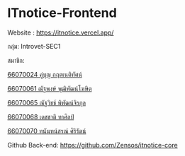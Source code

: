 # ITnotice-Frontend

Website : https://itnotice.vercel.app/

กลุ่ม: Introvet-SEC1

สมาชิก: 

[66070024 คู่บุญ กฤตเนติทัศน์](https://github.com/zenkoub)

[66070061 ณัฐพงษ์ พุฒิพัฒน์โฆษิต](https://github.com/SassyxD)

[66070065 ณัฐวิชช์ พิพัฒน์จิรกุล](https://github.com/66070065)

[66070068 เดชชาติ ทาศิลป์](https://github.com/SEATALAY)

[66070070 ทนันทน์สรณ์ ศิริรัตน์](https://github.com/Zensos)

Github Back-end: https://github.com/Zensos/itnotice-core
